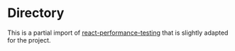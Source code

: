 # Directory

This is a partial import of [react-performance-testing](https://github.com/keiya01/react-performance-testing) that is slightly adapted for the project.
